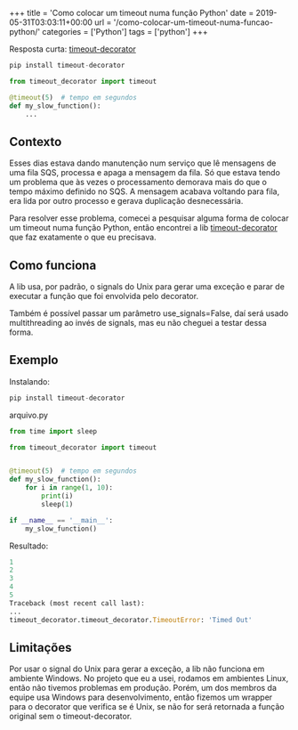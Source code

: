 +++
title = 'Como colocar um timeout numa função Python'
date = 2019-05-31T03:03:11+00:00
url = '/como-colocar-um-timeout-numa-funcao-python/'
categories = ['Python']
tags = ['python']
+++


Resposta curta: [timeout-decorator][1]

```python
pip install timeout-decorator
```

```python
from timeout_decorator import timeout

@timeout(5)  # tempo em segundos
def my_slow_function():
    ...
```


## Contexto

Esses dias estava dando manutenção num serviço que lê mensagens de uma fila SQS, processa e apaga a mensagem da fila. Só que estava tendo um problema que às vezes o processamento demorava mais do que o tempo máximo definido no SQS. A mensagem acabava voltando para fila, era lida por outro processo e gerava duplicação desnecessária.

Para resolver esse problema, comecei a pesquisar alguma forma de colocar um timeout numa função Python, então encontrei a lib [timeout-decorator][1] que faz exatamente o que eu precisava.


## Como funciona

A lib usa, por padrão, o signals do Unix para gerar uma exceção e parar de executar a função que foi envolvida pelo decorator.

Também é possível passar um parâmetro use_signals=False, daí será usado multithreading ao invés de signals, mas eu não cheguei a testar dessa forma.


## Exemplo

Instalando:

```python
pip install timeout-decorator
```

arquivo.py

```python
from time import sleep

from timeout_decorator import timeout


@timeout(5)  # tempo em segundos
def my_slow_function():
    for i in range(1, 10):
        print(i)
        sleep(1)

if __name__ == '__main__':
    my_slow_function()
```

Resultado:

```python
1
2
3
4
5
Traceback (most recent call last):
...
timeout_decorator.timeout_decorator.TimeoutError: 'Timed Out'

```


## Limitações

Por usar o signal do Unix para gerar a exceção, a lib não funciona em ambiente Windows. No projeto que eu a usei, rodamos em ambientes Linux, então não tivemos problemas em produção. Porém, um dos membros da equipe usa Windows para desenvolvimento, então fizemos um wrapper para o decorator que verifica se é Unix, se não for será retornada a função original sem o timeout-decorator.

 [1]: https://github.com/pnpnpn/timeout-decorator
